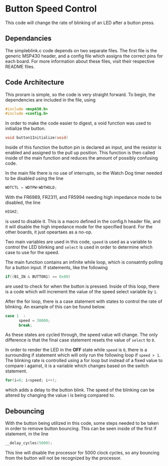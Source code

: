 # Button Speed Control
This code will change the rate of blinking of an LED after a button press. 

## Dependancies 
The simpleblink.c code depends on two separate files. The first file is the generic MSP430  header, and a config file which assigns the correct pins for each board. For more information about these files, visit their respective README files.


## Code Architecture 
This proram is simple, so the code is very straight forward. To begin, the dependencies are included in the file, using 
```c
#include <msp430.h>
#include <config.h>
```
In order to make the code easier to digest, a void function was used to initialize the button.
```c
void button1Initialize(void)
```
Inside of this function the button pin is declared an input, and the resistor is enabled and assigned to the pull up position. This function is then called inside of the main function and reduces the amount of possibly confusing code. 

In the main file there is no use of interrupts, so the Watch Dog timer needed to be disabled using the line 
```c
WDTCTL = WDTPW+WDTHOLD;
```
With the FR6989, FR2311, and FR5994 needing high impedance mode to be disabled, the line 
```c
HIGHZ;
```
is used to disable it. This is a macro defined in the config.h header file, and it will disable the high impedance mode for the specified board. For the other boards, it just opeartaes as a no-op. 

Two main variables are used in this code, `speed` is used as a variable to control the LED blinking and `select` is used in order to determine which case to use for the speed.

The main function contains an infinite while loop, which is consatntly polling for a button input. If statements, like the following
```c
if((B1_IN & BUTTON1) == 0x00)
```
are used to check for when the button is pressed. Inside of this loop, there is a code which will increment the value of the speed select variable by `1`. 

After the for loop, there is a case statement with states to control the rate of blinking. An example of this can be found below.

```c
case 1  :
      speed = 30000;
      break;
```
As these states are cycled through, the speed value will change. The only difference is that the final case statement resets the value of `select` to `0`.


In order to render the LED in the **OFF** state while `speed` is `0`, there is a surrounding if statement which will only run the following loop if `speed > 1`.
The blinking rate is controlled using a for loop but instead of a fixed value to compare i against, it is a variable which changes based on the switch statement. 
```c
for(i=0; i<speed; i++);
```
which adds a delay to the button blink. The speed of the blinking can be altered by changing the value i is being compared to. 

## Debouncing
With the button being utilized in this code, some steps needed to be taken in order to remove button bouncing. This can be seen inside of the first if statement, in the line 
```c 
__delay_cycles(5000);
```
This line will disable the processor for 5000 clock cycles, so any bouncing from the button will not be recognized by the processor. 